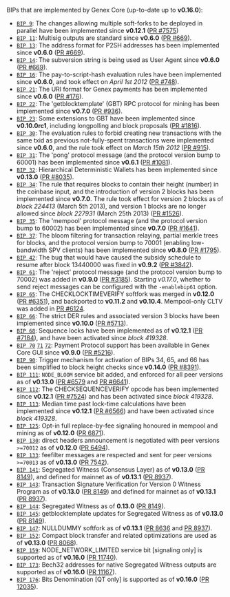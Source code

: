 BIPs that are implemented by Genex Core (up-to-date up to **v0.16.0**):

* [`BIP 9`](https://github.com/genex/bips/blob/master/bip-0009.mediawiki): The changes allowing multiple soft-forks to be deployed in parallel have been implemented since **v0.12.1**  ([PR #7575](https://github.com/genex/genex/pull/7575))
* [`BIP 11`](https://github.com/genex/bips/blob/master/bip-0011.mediawiki): Multisig outputs are standard since **v0.6.0** ([PR #669](https://github.com/genex/genex/pull/669)).
* [`BIP 13`](https://github.com/genex/bips/blob/master/bip-0013.mediawiki): The address format for P2SH addresses has been implemented since **v0.6.0** ([PR #669](https://github.com/genex/genex/pull/669)).
* [`BIP 14`](https://github.com/genex/bips/blob/master/bip-0014.mediawiki): The subversion string is being used as User Agent since **v0.6.0** ([PR #669](https://github.com/genex/genex/pull/669)).
* [`BIP 16`](https://github.com/genex/bips/blob/master/bip-0016.mediawiki): The pay-to-script-hash evaluation rules have been implemented since **v0.6.0**, and took effect on *April 1st 2012* ([PR #748](https://github.com/genex/genex/pull/748)).
* [`BIP 21`](https://github.com/genex/bips/blob/master/bip-0021.mediawiki): The URI format for Genex payments has been implemented since **v0.6.0** ([PR #176](https://github.com/genex/genex/pull/176)).
* [`BIP 22`](https://github.com/genex/bips/blob/master/bip-0022.mediawiki): The 'getblocktemplate' (GBT) RPC protocol for mining has been implemented since **v0.7.0** ([PR #936](https://github.com/genex/genex/pull/936)).
* [`BIP 23`](https://github.com/genex/bips/blob/master/bip-0023.mediawiki): Some extensions to GBT have been implemented since **v0.10.0rc1**, including longpolling and block proposals ([PR #1816](https://github.com/genex/genex/pull/1816)).
* [`BIP 30`](https://github.com/genex/bips/blob/master/bip-0030.mediawiki): The evaluation rules to forbid creating new transactions with the same txid as previous not-fully-spent transactions were implemented since **v0.6.0**, and the rule took effect on *March 15th 2012* ([PR #915](https://github.com/genex/genex/pull/915)).
* [`BIP 31`](https://github.com/genex/bips/blob/master/bip-0031.mediawiki): The 'pong' protocol message (and the protocol version bump to 60001) has been implemented since **v0.6.1** ([PR #1081](https://github.com/genex/genex/pull/1081)).
* [`BIP 32`](https://github.com/genex/bips/blob/master/bip-0032.mediawiki): Hierarchical Deterministic Wallets has been implemented since **v0.13.0** ([PR #8035](https://github.com/genex/genex/pull/8035)).
* [`BIP 34`](https://github.com/genex/bips/blob/master/bip-0034.mediawiki): The rule that requires blocks to contain their height (number) in the coinbase input, and the introduction of version 2 blocks has been implemented since **v0.7.0**. The rule took effect for version 2 blocks as of *block 224413* (March 5th 2013), and version 1 blocks are no longer allowed since *block 227931* (March 25th 2013) ([PR #1526](https://github.com/genex/genex/pull/1526)).
* [`BIP 35`](https://github.com/genex/bips/blob/master/bip-0035.mediawiki): The 'mempool' protocol message (and the protocol version bump to 60002) has been implemented since **v0.7.0** ([PR #1641](https://github.com/genex/genex/pull/1641)).
* [`BIP 37`](https://github.com/genex/bips/blob/master/bip-0037.mediawiki): The bloom filtering for transaction relaying, partial merkle trees for blocks, and the protocol version bump to 70001 (enabling low-bandwidth SPV clients) has been implemented since **v0.8.0** ([PR #1795](https://github.com/genex/genex/pull/1795)).
* [`BIP 42`](https://github.com/genex/bips/blob/master/bip-0042.mediawiki): The bug that would have caused the subsidy schedule to resume after block 13440000 was fixed in **v0.9.2** ([PR #3842](https://github.com/genex/genex/pull/3842)).
* [`BIP 61`](https://github.com/genex/bips/blob/master/bip-0061.mediawiki): The 'reject' protocol message (and the protocol version bump to 70002) was added in **v0.9.0** ([PR #3185](https://github.com/genex/genex/pull/3185)). Starting *v0.17.0*, whether to send reject messages can be configured with the `-enablebip61` option.
* [`BIP 65`](https://github.com/genex/bips/blob/master/bip-0065.mediawiki): The CHECKLOCKTIMEVERIFY softfork was merged in **v0.12.0** ([PR #6351](https://github.com/genex/genex/pull/6351)), and backported to **v0.11.2** and **v0.10.4**. Mempool-only CLTV was added in [PR #6124](https://github.com/genex/genex/pull/6124).
* [`BIP 66`](https://github.com/genex/bips/blob/master/bip-0066.mediawiki): The strict DER rules and associated version 3 blocks have been implemented since **v0.10.0** ([PR #5713](https://github.com/genex/genex/pull/5713)).
* [`BIP 68`](https://github.com/genex/bips/blob/master/bip-0068.mediawiki): Sequence locks have been implemented as of **v0.12.1**  ([PR #7184](https://github.com/genex/genex/pull/7184)), and have been activated since *block 419328*.
* [`BIP 70`](https://github.com/genex/bips/blob/master/bip-0070.mediawiki) [`71`](https://github.com/genex/bips/blob/master/bip-0071.mediawiki) [`72`](https://github.com/genex/bips/blob/master/bip-0072.mediawiki): Payment Protocol support has been available in Genex Core GUI since **v0.9.0** ([PR #5216](https://github.com/genex/genex/pull/5216)).
* [`BIP 90`](https://github.com/genex/bips/blob/master/bip-0090.mediawiki): Trigger mechanism for activation of BIPs 34, 65, and 66 has been simplified to block height checks since **v0.14.0** ([PR #8391](https://github.com/genex/genex/pull/8391)).
* [`BIP 111`](https://github.com/genex/bips/blob/master/bip-0111.mediawiki): `NODE_BLOOM` service bit added, and enforced for all peer versions as of **v0.13.0** ([PR #6579](https://github.com/genex/genex/pull/6579) and [PR #6641](https://github.com/genex/genex/pull/6641)).
* [`BIP 112`](https://github.com/genex/bips/blob/master/bip-0112.mediawiki): The CHECKSEQUENCEVERIFY opcode has been implemented since **v0.12.1** ([PR #7524](https://github.com/genex/genex/pull/7524)) and has been activated since *block 419328*.
* [`BIP 113`](https://github.com/genex/bips/blob/master/bip-0113.mediawiki): Median time past lock-time calculations have been implemented since **v0.12.1** ([PR #6566](https://github.com/genex/genex/pull/6566)) and have been activated since *block 419328*.
* [`BIP 125`](https://github.com/genex/bips/blob/master/bip-0125.mediawiki): Opt-in full replace-by-fee signaling honoured in mempool and mining as of **v0.12.0** ([PR 6871](https://github.com/genex/genex/pull/6871)).
* [`BIP 130`](https://github.com/genex/bips/blob/master/bip-0130.mediawiki): direct headers announcement is negotiated with peer versions `>=70012` as of **v0.12.0** ([PR 6494](https://github.com/genex/genex/pull/6494)).
* [`BIP 133`](https://github.com/genex/bips/blob/master/bip-0133.mediawiki): feefilter messages are respected and sent for peer versions `>=70013` as of **v0.13.0** ([PR 7542](https://github.com/genex/genex/pull/7542)).
* [`BIP 141`](https://github.com/genex/bips/blob/master/bip-0141.mediawiki): Segregated Witness (Consensus Layer) as of **v0.13.0** ([PR 8149](https://github.com/genex/genex/pull/8149)), and defined for mainnet as of **v0.13.1** ([PR 8937](https://github.com/genex/genex/pull/8937)).
* [`BIP 143`](https://github.com/genex/bips/blob/master/bip-0143.mediawiki): Transaction Signature Verification for Version 0 Witness Program as of **v0.13.0** ([PR 8149](https://github.com/genex/genex/pull/8149)) and defined for mainnet as of **v0.13.1** ([PR 8937](https://github.com/genex/genex/pull/8937)).
* [`BIP 144`](https://github.com/genex/bips/blob/master/bip-0144.mediawiki): Segregated Witness as of **0.13.0** ([PR 8149](https://github.com/genex/genex/pull/8149)).
* [`BIP 145`](https://github.com/genex/bips/blob/master/bip-0145.mediawiki): getblocktemplate updates for Segregated Witness as of **v0.13.0** ([PR 8149](https://github.com/genex/genex/pull/8149)).
* [`BIP 147`](https://github.com/genex/bips/blob/master/bip-0147.mediawiki): NULLDUMMY softfork as of **v0.13.1** ([PR 8636](https://github.com/genex/genex/pull/8636) and [PR 8937](https://github.com/genex/genex/pull/8937)).
* [`BIP 152`](https://github.com/genex/bips/blob/master/bip-0152.mediawiki): Compact block transfer and related optimizations are used as of **v0.13.0** ([PR 8068](https://github.com/genex/genex/pull/8068)).
* [`BIP 159`](https://github.com/genex/bips/blob/master/bip-0159.mediawiki): NODE_NETWORK_LIMITED service bit [signaling only] is supported as of **v0.16.0** ([PR 11740](https://github.com/genex/genex/pull/11740)).
* [`BIP 173`](https://github.com/genex/bips/blob/master/bip-0173.mediawiki): Bech32 addresses for native Segregated Witness outputs are supported as of **v0.16.0** ([PR 11167](https://github.com/genex/genex/pull/11167)).
* [`BIP 176`](https://github.com/genex/bips/blob/master/bip-0176.mediawiki): Bits Denomination [QT only] is supported as of **v0.16.0** ([PR 12035](https://github.com/genex/genex/pull/12035)).
